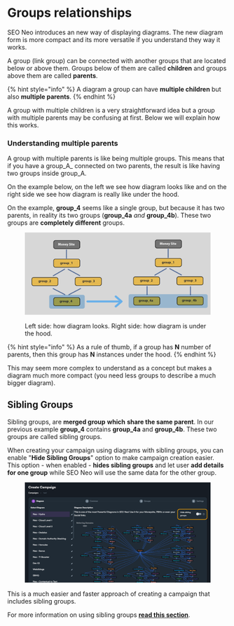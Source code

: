 # Groups relationships

SEO Neo introduces an new way of displaying diagrams. The new diagram form is more compact and its more versatile if you understand they way it works.

A group (link group) can be connected with another groups that are located below or above them. Groups below of them are called **children** and groups above them are called **parents**.

{% hint style="info" %}
A diagram a group can have **multiple children** but also **multiple parents**.
{% endhint %}

A group with multiple children is a very straightforward idea but a group with multiple parents may be confusing at first. Below we will explain how this works.

### Understanding multiple parents

A group with multiple parents is like being multiple groups. This means that if you have a group_A_ connected on two parents, the result is like having two groups inside group\_A.

On the example below, on the left we see how diagram looks like and on the right side we see how diagram is really like under the hood.

On the example, **group\_4** seems like a single group, but because it has two parents, in reality its two groups (**group\_4a** _and_ **group\_4b**). These two groups are **completely different** groups.

<figure><img src="../../.gitbook/assets/diaram_multiple_parents.jpg" alt=""><figcaption><p>Left side: how diagram looks. Right side: how diagram is under the hood.</p></figcaption></figure>

{% hint style="info" %}
As a rule of thumb, if a group has **N** number of parents, then this group has **N** instances under the hood.
{% endhint %}

This may seem more complex to understand as a concept but makes a diagram much more compact (you need less groups to describe a much bigger diagram).

## Sibling Groups

Sibling groups, are **merged group** **which** **share the same parent**. In our previous example **group\_4** contains **group\_4a** and **group\_4b**. These two groups are called sibling groups.

When creating your campaign using diagrams with sibling groups, you can enable "**Hide Sibling Groups**" option to make campaign creation easier. This option - when enabled - **hides sibling groups** and let user **add details for one group** while SEO Neo will use the same data for the other group.

<figure><img src="../../.gitbook/assets/sibling-groups.png" alt=""><figcaption></figcaption></figure>

This is a much easier and faster approach of creating a campaign that includes sibling groups.

For more information on using sibling groups [**read this section**](../features/sibling-groups.md).
